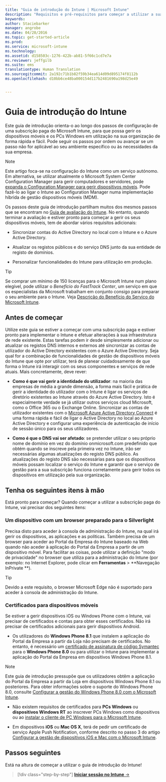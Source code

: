```yaml
---
title: "Guia de introdução do Intune | Microsoft Intune"
description: "Requisitos e pré-requisitos para começar a utilizar a sua subscrição do Intune"
keywords: 
author: Staciebarker
manager: angrobe
ms.date: 04/28/2016
ms.topic: get-started-article
ms.prod: 
ms.service: microsoft-intune
ms.technology: 
ms.assetid: d158503c-1276-422b-ab81-5f66c1cd7e7a
ms.reviewer: jeffgilb
ms.suite: ems
translationtype: Human Translation
ms.sourcegitcommit: 2a192c71b1b82f59b34ea614d09d895174f8112b
ms.openlocfilehash: d10bb6ce48ba000154d117b2481690a198d25e49


---
```



# Guia de introdução do Intune
Este guia de introdução orienta-o ao longo dos passos de configuração de uma subscrição paga do Microsoft Intune, para que possa gerir os dispositivos móveis e os PCs Windows em utilização na sua organização de forma rápida e fácil. Pode seguir os passos por ordem ou avançar se um passo não for aplicável ao seu ambiente específico ou às necessidades da sua empresa.

>[!NOTE]
>Este artigo foca-se na configuração do Intune como um serviço autónomo. Em alternativa, se utilizar atualmente o Microsoft System Center Configuration Manager para gerir computadores e servidores, pode [expanda o Configuration Manager para gerir dispositivos móveis](https://technet.microsoft.com/library/jj884158.aspx). Pode fazê-lo ao ligar o Intune ao Configuration Manager numa implementação híbrida de gestão dispositivos móveis (MDM).

Os passos deste guia de introdução partilham muitos dos mesmos passos que se encontram no [Guia de avaliação do Intune](/intune/understand-explore/get-started-with-a-30-day-trial-of-microsoft-intune). No entanto, quando terminar a avaliação e estiver pronto para começar a gerir os seus dispositivos móveis, tem de abordar vários requisitos adicionais:

-   Sincronizar contas do Active Directory no local com o Intune e o Azure Active Directory.

-   Atualizar os registos públicos e do serviço DNS junto da sua entidade de registo de domínios.

-   Personalizar funcionalidades do Intune para utilização em produção.

>[!TIP]
>Se comprar um mínimo de 150 licenças para o Microsoft Intune num plano elegível, pode utilizar o *Benefício do FastTrack Center*, um serviço em que os especialistas da Microsoft trabalham em conjunto consigo para preparar o seu ambiente para o Intune. Veja [Descrição do Benefício do Serviço do Microsoft Intune](https://technet.microsoft.com/library/mt228265.aspx).


## Antes de começar
Utilize este guia se estiver a começar com uma subscrição paga e estiver pronto para implementar o Intune e efetuar alterações à sua infraestrutura de rede existente. Estas tarefas podem ir desde simplesmente adicionar ou atualizar os registos DNS internos e externos até sincronizar as contas de utilizador do Active Directory existentes com o Azure Active Directory. Seja qual for a combinação de funcionalidades de gestão de dispositivos móveis do Intune que opte por utilizar, terá de planear cuidadosamente de que forma o Intune irá interagir com os seus componentes e serviços de rede atuais. Mais concretamente, deve rever:

-   **Como é que vai gerir a identidade do utilizador**: na maioria das empresas de média a grande dimensão, a forma mais fácil e prática de gerir a identidade do utilizador com o Intune é ligar os serviços de diretório existentes ao Intune através do Azure Active Directory. Isto é especialmente verdade se já utilizar outros serviços cloud Microsoft, como o Office 365 ou o Exchange Online. Sincronizar as contas de utilizador existentes com o [Microsoft Azure Active Directory Connect](https://www.microsoft.com/download/details.aspx?id=47594) é uma forma rápida e fácil de ligar o Active Directory no local ao Azure Active Directory e configurar uma experiência de autenticação de início de sessão único para os seus utilizadores.

-   **Como é que o DNS vai ser afetado**: se pretender utilizar o seu próprio nome de domínio em vez do domínio onmicrosoft.com predefinido que obtém quando se inscreve pela primeira vez no Intune, irão ser necessárias algumas atualizações do registo DNS público. As atualizações do registo DNS são necessárias para que os dispositivos móveis possam localizar o serviço do Intune e garantir que o serviço de gestão para a sua subscrição funciona corretamente para gerir todos os dispositivos em utilização pela sua organização.

## Tenha os seguintes itens à mão
Está pronto para começar? Quando começar a utilizar a subscrição paga do Intune, vai precisar dos seguintes itens:

### Um dispositivo com um browser preparado para o Silverlight
Precisa disto para aceder à consola de administração do Intune, na qual irá gerir os dispositivos, as aplicações e as políticas. Também precisa de um browser para aceder ao Portal da Empresa do Intune baseado na Web quando não aceder à aplicação do Portal da Empresa a partir de um dispositivo móvel. Para facilitar as coisas, pode utilizar a definição "modo de privacidade" no browser que utiliza para a administração do Intune (por exemplo: no Internet Explorer, pode clicar em **Ferramentas** &gt; **Navegação InPrivate **).

>[!TIP]
>Devido a este requisito, o browser Microsoft Edge não é suportado para aceder à consola de administração do Intune.


### Certificados para dispositivos móveis
Se estiver a gerir dispositivos iOS ou Windows Phone com o Intune, vai precisar de certificados e contas para obter esses certificados. Não irá precisar de certificados adicionais para gerir dispositivos Android.

- Os utilizadores do **Windows Phone 8.1** que instalem a aplicação do Portal da Empresa a partir da Loja não precisam de certificados. No entanto, é necessário um [certificado de assinatura de código Symantec](https://products.websecurity.symantec.com/orders/enrollment/microsoftCert.do) para o **Windows Phone 8.0** ou para utilizar o Intune para implementar a aplicação do Portal da Empresa em dispositivos Windows Phone 8.1.

>[!NOTE]
>Este guia de introdução pressupõe que os utilizadores obtêm a aplicação do Portal da Empresa a partir da Loja em dispositivos Windows Phone 8.1 ou posteriores. Para obter informações sobre o suporte do Windows Phone 8.0, consulte [Configurar a gestão do Windows Phone 8.0 com o Microsoft Intune](/Intune/deploy-use/set-up-windows-phone-8.0-management-with-microsoft-intune).

- Não existem requisitos de certificados para **PCs Windows** ou **dispositivos Windows RT** ao inscrever PCs Windows como dispositivos ou ao [instalar o cliente de PC Windows para o Microsoft Intune](/intune/deploy-use/install-the-windows-pc-client-with-microsoft-intune).

- Em dispositivos **iOS** ou **Mac OS X**, terá de pedir um certificado de serviço Apple Push Notification, conforme descrito no passo 3 do artigo [Configurar a gestão de dispositivos iOS e Mac com o Microsoft Intune](/intune/deploy-use/set-up-ios-and-mac-management-with-microsoft-intune).

## Passos seguintes
Está na altura de começar a utilizar o guia de introdução do Intune!

>[!div class="step-by-step"]
[**Iniciar sessão no Intune** &rarr;](start-with-a-paid-subscription-to-microsoft-intune-step-1.md)



<!--HONumber=Jul16_HO4-->


